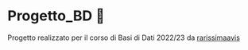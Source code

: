 # Progetto_BD :purple_heart:
Progetto realizzato per il corso di Basi di Dati 2022/23 da [rarissimaavis](https://github.com/rarissimaavis)
